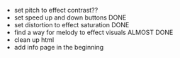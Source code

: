 - set pitch to effect contrast?? 
- set speed up and down buttons DONE
- set distortion to effect saturation DONE
- find a way for melody to effect visuals ALMOST DONE
- clean up html
- add info page in the beginning

